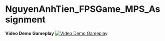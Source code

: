 # NguyenAnhTien_FPSGame_MPS_Assignment

**Video Demo Gameplay**
[![Video Demo Gameplay](https://i9.ytimg.com/vi/Hq2MPoENukA/mq2.jpg?sqp=COy-uZAG&rs=AOn4CLDJUaKW-Bt04Sc7ISN4Pciq2Hdlvg)](https://youtu.be/Hq2MPoENukA)

